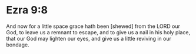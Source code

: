 # Ezra 9:8

And now for a little space grace hath been [shewed] from the LORD our God, to leave us a remnant to escape, and to give us a nail in his holy place, that our God may lighten our eyes, and give us a little reviving in our bondage.